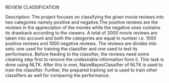 REVIEW CLASSIFICATION

Description:
The project focuses on classifying the given movie reviews into two categories namely positive and negative.The positive reviews are the reviews in the appreciation of the movies while the negative ones contains its drawback according to the viewers.
A total of 2000 movie reviews are taken into account and both the categories are equal in number i.e. 1000 positive reviews and 1000 negative reviews. The reviews are divides into sets: one used for training the classifier and one used to test its performance. Before feeding to the classifier, the reviews need some cleaning step first to remove the undesirable information form it. This  task is done using NLTK. After this is over, NaiveBayesClassifier of NLTK is used to train the classifier.
Further, the prepared training set is used to train other classifiers as well for comparing the performance.
